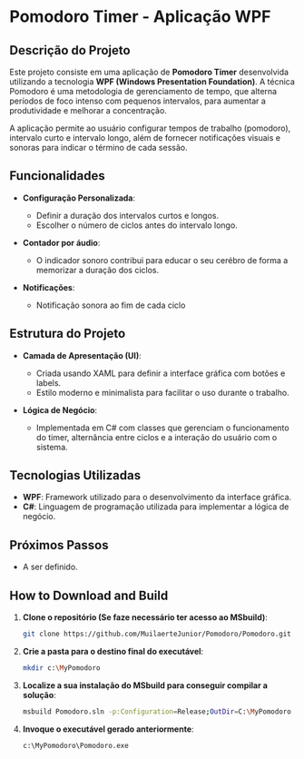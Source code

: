 # Pomodoro Timer - Aplicação WPF

## Descrição do Projeto
Este projeto consiste em uma aplicação de **Pomodoro Timer** desenvolvida utilizando a tecnologia **WPF (Windows Presentation Foundation)**. A técnica Pomodoro é uma metodologia de gerenciamento de tempo, que alterna períodos de foco intenso com pequenos intervalos, para aumentar a produtividade e melhorar a concentração.

A aplicação permite ao usuário configurar tempos de trabalho (pomodoro), intervalo curto e intervalo longo, além de fornecer notificações visuais e sonoras para indicar o término de cada sessão.

## Funcionalidades

- **Configuração Personalizada**:
  - Definir a duração dos intervalos curtos e longos.
  - Escolher o número de ciclos antes do intervalo longo.
  
- **Contador por áudio**:
  - O indicador sonoro contribui para educar o seu cerébro de forma a memorizar a duração dos ciclos.

- **Notificações**:
  - Notificação sonora ao fim de cada ciclo

## Estrutura do Projeto

- **Camada de Apresentação (UI)**:
  - Criada usando XAML para definir a interface gráfica com botões e labels.
  - Estilo moderno e minimalista para facilitar o uso durante o trabalho.

- **Lógica de Negócio**:
  - Implementada em C# com classes que gerenciam o funcionamento do timer, alternância entre ciclos e a interação do usuário com o sistema.
  
## Tecnologias Utilizadas
- **WPF**: Framework utilizado para o desenvolvimento da interface gráfica.
- **C#**: Linguagem de programação utilizada para implementar a lógica de negócio.

## Próximos Passos
- A ser definido.

## How to Download and Build

1. **Clone o repositório (Se faze necessário ter acesso ao MSbuild)**:
   ```bash
   git clone https://github.com/MuilaerteJunior/Pomodoro/Pomodoro.git   

2. **Crie a pasta para o destino final do executável**:
    ```bash
   mkdir c:\MyPomodoro
   
3. **Localize a sua instalação do MSbuild para conseguir compilar a solução**:
   ```bash   
   msbuild Pomodoro.sln -p:Configuration=Release;OutDir=C:\MyPomodoro
   
4. **Invoque o executável gerado anteriormente**:
   ```bash
   c:\MyPomodoro\Pomodoro.exe